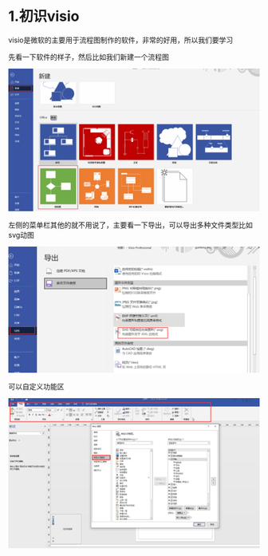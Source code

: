 # 1.初识visio



​	visio是微软的主要用于流程图制作的软件，非常的好用，所以我们要学习





先看一下软件的样子，然后比如我们新建一个流程图

![1648217119437](../../.vuepress/public/images/1648217119437.png)





左侧的菜单栏其他的就不用说了，主要看一下导出，可以导出多种文件类型比如svg动图

![1648217259014](../../.vuepress/public/images/1648217259014.png)







可以自定义功能区

![1648217377678](../../.vuepress/public/images/1648217377678.png)

























